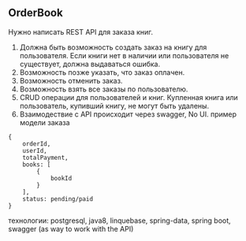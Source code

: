 ## OrderBook

Нужно написать REST API для заказа книг.
1) Должна быть возможность создать заказ на книгу для пользователя. Если книги нет в наличии или пользователя не существует, должна выдаваться ошибка.
2) Возможность позже указать, что заказ оплачен.
3) Возможность отменить заказ.
4) Возможность взять все заказы по пользователю.
5) CRUD операции для пользователей и книг. Купленная книга или пользователь, купивший книгу, не могут быть удалены.
7) Взаимодествие с API происходит через swagger, No UI.
пример модели заказа
```
{
    orderId,
    userId,
    totalPayment,
    books: [
        {
            bookId
        }
    ],
    status: pending/paid
}
```


технологии: postgresql, java8, linquebase, spring-data, spring boot, swagger (as way to work with the API)
